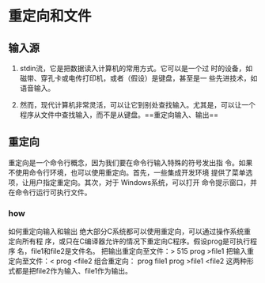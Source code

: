 # 重定向和文件

## 输入源
1. stdin流，它是把数据读入计算机的常用方式。它可以是一个过
时的设备，如磁带、穿孔卡或电传打印机，或者（假设）是键盘，甚至是一
些先进技术，如语音输入。

2. 然而，现代计算机非常灵活，可以让它到别处查找输入。尤其是，可以让一个程序从文件中查找输入，而不是从键盘。==重定向输入、输出==
## 重定向
重定向是一个命令行概念，因为我们要在命令行输入特殊的符号发出指
令。如果不使用命令行环境，也可以使用重定向。首先，一些集成开发环境
提供了菜单选项，让用户指定重定向。其次，对于 Windows系统，可以打开
命令提示窗口，并在命令行运行可执行文件。

### how
如何重定向输入和输出
绝大部分C系统都可以使用重定向，可以通过操作系统重定向所有程
序，或只在C编译器允许的情况下重定向C程序。假设prog是可执行程序
名，file1和file2是文件名。
把输出重定向至文件：>
515
prog >file1
把输入重定向至文件：<
prog <file2
组合重定向：
prog <file2 >file1
prog >file1 <file2
这两种形式都是把file2作为输入、file1作为输出。
